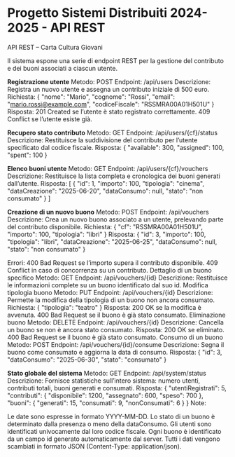 # Progetto Sistemi Distribuiti 2024-2025 - API REST

API REST – Carta Cultura Giovani

Il sistema espone una serie di endpoint REST per la gestione del contributo e dei buoni associati a ciascun utente.

**Registrazione utente**
Metodo: POST
Endpoint: /api/users
Descrizione: Registra un nuovo utente e assegna un contributo iniziale di 500 euro.
Richiesta:
{
"nome": "Mario",
"cognome": "Rossi",
"email": "mario.rossi@example.com",
"codiceFiscale": "RSSMRA00A01H501U"
}
Risposta:
201 Created se l’utente è stato registrato correttamente.
409 Conflict se l’utente esiste già.


**Recupero stato contributo**
Metodo: GET
Endpoint: /api/users/{cf}/status
Descrizione: Restituisce la suddivisione del contributo per l’utente specificato dal codice fiscale.
Risposta:
{
"available": 300,
"assigned": 100,
"spent": 100
}

**Elenco buoni utente**
Metodo: GET
Endpoint: /api/users/{cf}/vouchers
Descrizione: Restituisce la lista completa e cronologica dei buoni generati dall’utente.
Risposta:
[
{
"id": 1,
"importo": 100,
"tipologia": "cinema",
"dataCreazione": "2025-06-20",
"dataConsumo": null,
"stato": "non consumato"
}
]

**Creazione di un nuovo buono**
Metodo: POST
Endpoint: /api/vouchers
Descrizione: Crea un nuovo buono associato a un utente, prelevando parte del contributo disponibile.
Richiesta:
{
"cf": "RSSMRA00A01H501U",
"importo": 100,
"tipologia": "libri"
}
Risposta:
{
"id": 3,
"importo": 100,
"tipologia": "libri",
"dataCreazione": "2025-06-25",
"dataConsumo": null,
"stato": "non consumato"
}

Errori:
400 Bad Request se l’importo supera il contributo disponibile.
409 Conflict in caso di concorrenza su un contributo.
Dettaglio di un buono specifico
Metodo: GET
Endpoint: /api/vouchers/{id}
Descrizione: Restituisce le informazioni complete su un buono identificato dal suo id.
Modifica tipologia buono
Metodo: PUT
Endpoint: /api/vouchers/{id}
Descrizione: Permette la modifica della tipologia di un buono non ancora consumato.
Richiesta:
{
"tipologia": "teatro"
}
Risposta:
200 OK se la modifica è avvenuta.
400 Bad Request se il buono è già stato consumato.
Eliminazione buono
Metodo: DELETE
Endpoint: /api/vouchers/{id}
Descrizione: Cancella un buono se non è ancora stato consumato.
Risposta:
200 OK se eliminato.
400 Bad Request se il buono è già stato consumato.
Consumo di un buono
Metodo: POST
Endpoint: /api/vouchers/{id}/consume
Descrizione: Segna il buono come consumato e aggiorna la data di consumo.
Risposta:
{
"id": 3,
"dataConsumo": "2025-06-30",
"stato": "consumato"
}

**Stato globale del sistema**
Metodo: GET
Endpoint: /api/system/status
Descrizione: Fornisce statistiche sull’intero sistema: numero utenti, contributi totali, buoni generati e consumati.
Risposta:
{
"utentiRegistrati": 5,
"contributi": {
"disponibile": 1200,
"assegnato": 600,
"speso": 700
},
"buoni": {
"generati": 15,
"consumati": 9,
"nonConsumati": 6
}
}
Note:

Le date sono espresse in formato YYYY-MM-DD.
Lo stato di un buono è determinato dalla presenza o meno della dataConsumo.
Gli utenti sono identificati univocamente dal loro codice fiscale.
Ogni buono è identificato da un campo id generato automaticamente dal server.
Tutti i dati vengono scambiati in formato JSON (Content-Type: application/json).
